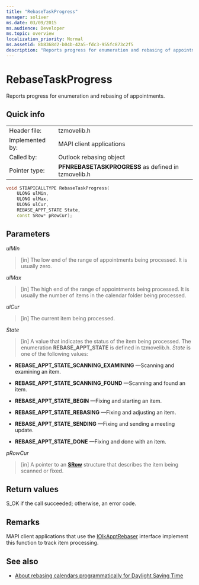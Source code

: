 ```yaml
---
title: "RebaseTaskProgress"
manager: soliver
ms.date: 03/09/2015
ms.audience: Developer
ms.topic: overview
localization_priority: Normal
ms.assetid: 8b8368d2-b04b-42a5-fdc3-955fc873c2f5
description: "Reports progress for enumeration and rebasing of appointments."
---
```


# RebaseTaskProgress

Reports progress for enumeration and rebasing of appointments.
  
## Quick info

|||
|:-----|:-----|
|Header file:  <br/> |tzmovelib.h  <br/> |
|Implemented by:  <br/> |MAPI client applications  <br/> |
|Called by:  <br/> |Outlook rebasing object  <br/> |
|Pointer type:  <br/> |**PFNREBASETASKPROGRESS** as defined in tzmovelib.h  <br/> |
   
```cpp
void STDAPICALLTYPE RebaseTaskProgress(  
    ULONG ulMin, 
    ULONG ulMax, 
    ULONG ulCur, 
    REBASE_APPT_STATE State, 
    const SRow* pRowCur); 

```

## Parameters

_ulMin_
  
> [in] The low end of the range of appointments being processed. It is usually zero.
    
_ulMax_
  
> [in] The high end of the range of appointments being processed. It is usually the number of items in the calendar folder being processed.
    
_ulCur_
  
> [in] The current item being processed.
    
_State_
  
> [in] A value that indicates the status of the item being processed. The enumeration **REBASE_APPT_STATE** is defined in tzmovelib.h.  _State_ is one of the following values: 
    
   - **REBASE_APPT_STATE_SCANNING_EXAMINING** —Scanning and examining an item. 
    
   - **REBASE_APPT_STATE_SCANNING_FOUND** —Scanning and found an item. 
    
   - **REBASE_APPT_STATE_BEGIN** —Fixing and starting an item. 
    
   - **REBASE_APPT_STATE_REBASING** —Fixing and adjusting an item. 
    
   - **REBASE_APPT_STATE_SENDING** —Fixing and sending a meeting update. 
    
   - **REBASE_APPT_STATE_DONE** —Fixing and done with an item. 
    
_pRowCur_
  
> [in] A pointer to an **[SRow](https://msdn.microsoft.com/library/369c2d5c-8c2b-4314-9cb2-aaa89580aa2b%28Office.15%29.aspx)** structure that describes the item being scanned or fixed. 
    
## Return values

S_OK if the call succeeded; otherwise, an error code.
  
## Remarks

MAPI client applications that use the [IOlkApptRebaser](iolkapptrebaser.md) interface implement this function to track item processing. 
  
## See also

- [About rebasing calendars programmatically for Daylight Saving Time](about-rebasing-calendars-programmatically-for-daylight-saving-time.md)

